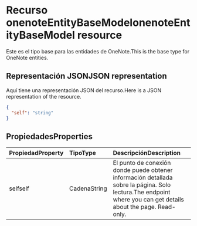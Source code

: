 # <a name="onenoteentitybasemodel-resource"></a><span data-ttu-id="49c24-101">Recurso onenoteEntityBaseModel</span><span class="sxs-lookup"><span data-stu-id="49c24-101">onenoteEntityBaseModel resource</span></span>

<span data-ttu-id="49c24-102">Este es el tipo base para las entidades de OneNote.</span><span class="sxs-lookup"><span data-stu-id="49c24-102">This is the base type for OneNote entities.</span></span>

## <a name="json-representation"></a><span data-ttu-id="49c24-103">Representación JSON</span><span class="sxs-lookup"><span data-stu-id="49c24-103">JSON representation</span></span>

<span data-ttu-id="49c24-104">Aquí tiene una representación JSON del recurso.</span><span class="sxs-lookup"><span data-stu-id="49c24-104">Here is a JSON representation of the resource.</span></span>

<!-- {
  "blockType": "resource",
  "abstract": true,
  "baseType": "microsoft.graph.entity",
  "optionalProperties": [
    "self"
  ],
  "@odata.type": "microsoft.graph.onenoteEntityBaseModel"
}-->

```json
{
  "self": "string"
}

```
## <a name="properties"></a><span data-ttu-id="49c24-105">Propiedades</span><span class="sxs-lookup"><span data-stu-id="49c24-105">Properties</span></span>
| <span data-ttu-id="49c24-106">Propiedad</span><span class="sxs-lookup"><span data-stu-id="49c24-106">Property</span></span>     | <span data-ttu-id="49c24-107">Tipo</span><span class="sxs-lookup"><span data-stu-id="49c24-107">Type</span></span>   |<span data-ttu-id="49c24-108">Descripción</span><span class="sxs-lookup"><span data-stu-id="49c24-108">Description</span></span>|
|:---------------|:--------|:----------|
|<span data-ttu-id="49c24-109">self</span><span class="sxs-lookup"><span data-stu-id="49c24-109">self</span></span>|<span data-ttu-id="49c24-110">Cadena</span><span class="sxs-lookup"><span data-stu-id="49c24-110">String</span></span>|<span data-ttu-id="49c24-p101">El punto de conexión donde puede obtener información detallada sobre la página. Solo lectura.</span><span class="sxs-lookup"><span data-stu-id="49c24-p101">The endpoint where you can get details about the page. Read-only.</span></span>|

<!-- uuid: bfb567de-2a2a-4b81-bf47-a55626a0c166
2015-10-25 14:57:30 UTC -->
<!-- {
  "type": "#page.annotation",
  "description": "page resource",
  "keywords": "",
  "section": "documentation",
  "tocPath": ""
}-->